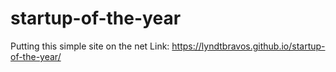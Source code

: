 # startup-of-the-year
Putting this simple site on the net
Link: https://lyndtbravos.github.io/startup-of-the-year/
